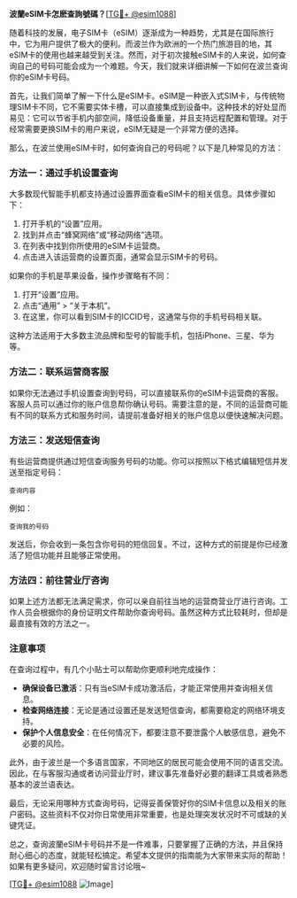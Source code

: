**波蘭eSIM卡怎麽查詢號碼？**[[TG💪+ @esim1088](https://t.me/s/esim1088)]

随着科技的发展，电子SIM卡（eSIM）逐渐成为一种趋势，尤其是在国际旅行中，它为用户提供了极大的便利。而波兰作为欧洲的一个热门旅游目的地，其eSIM卡的使用也越来越受到关注。然而，对于初次接触eSIM卡的人来说，如何查询自己的号码可能会成为一个难题。今天，我们就来详细讲解一下如何在波兰查询你的eSIM卡号码。

首先，让我们简单了解一下什么是eSIM卡。eSIM是一种嵌入式SIM卡，与传统物理SIM卡不同，它不需要实体卡槽，可以直接集成到设备中。这种技术的好处显而易见：它可以节省手机内部空间，降低设备重量，并且支持远程配置和管理。对于经常需要更换SIM卡的用户来说，eSIM无疑是一个非常方便的选择。

那么，在波兰使用eSIM卡时，如何查询自己的号码呢？以下是几种常见的方法：

### 方法一：通过手机设置查询

大多数现代智能手机都支持通过设置界面查看eSIM卡的相关信息。具体步骤如下：

1. 打开手机的“设置”应用。
2. 找到并点击“蜂窝网络”或“移动网络”选项。
3. 在列表中找到你所使用的eSIM卡运营商。
4. 点击进入该运营商的设置页面，通常会显示SIM卡的号码。

如果你的手机是苹果设备，操作步骤略有不同：

1. 打开“设置”应用。
2. 点击“通用” > “关于本机”。
3. 在这里，你可以看到SIM卡的ICCID号，这通常与你的手机号码相关联。

这种方法适用于大多数主流品牌和型号的智能手机，包括iPhone、三星、华为等。

### 方法二：联系运营商客服

如果你无法通过手机设置查询到号码，可以直接联系你的eSIM卡运营商的客服。客服人员可以通过你的账户信息帮你确认号码。需要注意的是，不同的运营商可能有不同的联系方式和服务时间，请提前准备好相关的账户信息以便快速解决问题。

### 方法三：发送短信查询

有些运营商提供通过短信查询服务号码的功能。你可以按照以下格式编辑短信并发送至指定号码：

```
查询内容
```

例如：
```
查询我的号码
```

发送后，你会收到一条包含你号码的短信回复。不过，这种方式的前提是你已经激活了短信功能并且能够正常使用。

### 方法四：前往营业厅咨询

如果上述方法都无法满足需求，你可以亲自前往当地的运营商营业厅进行咨询。工作人员会根据你的身份证明文件帮助你查询号码。虽然这种方式比较耗时，但却是最直接有效的方法之一。

### 注意事项

在查询过程中，有几个小贴士可以帮助你更顺利地完成操作：

- **确保设备已激活**：只有当eSIM卡成功激活后，才能正常使用并查询相关信息。
- **检查网络连接**：无论是通过设置还是发送短信查询，都需要稳定的网络环境支持。
- **保护个人信息安全**：在任何情况下，都要注意不要泄露个人敏感信息，避免不必要的风险。

此外，由于波兰是一个多语言国家，不同地区的居民可能会使用不同的语言交流。因此，在与客服沟通或者访问营业厅时，建议事先准备好必要的翻译工具或者熟悉基本的波兰语表达。

最后，无论采用哪种方式查询号码，记得妥善保管好你的SIM卡信息以及相关的账户密码。这些资料不仅对你日常使用非常重要，也是处理突发状况时不可或缺的关键凭证。

总之，查询波蘭eSIM卡号码并不是一件难事，只要掌握了正确的方法，并且保持耐心细心的态度，就能轻松搞定。希望本文提供的指南能为大家带来实际的帮助！如果有更多疑问，欢迎随时留言讨论哦~

[[TG💪+ @esim1088](https://t.me/s/esim1088) ![Image](https://i.postimg.cc/4NQfJmqS/Snipaste-2025-05-13-00-14-12.png)]